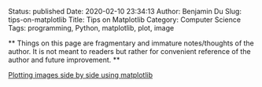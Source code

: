 Status: published
Date: 2020-02-10 23:34:13
Author: Benjamin Du
Slug: tips-on-matplotlib
Title: Tips on Matplotlib
Category: Computer Science
Tags: programming, Python, matplotlib, plot, image

**
Things on this page are fragmentary and immature notes/thoughts of the author.
It is not meant to readers but rather for convenient reference of the author and future improvement.
**

[Plotting images side by side using matplotlib](https://stackoverflow.com/questions/41793931/plotting-images-side-by-side-using-matplotlib)